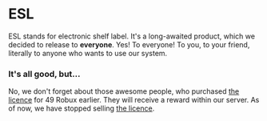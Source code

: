 # ESL
ESL stands for electronic shelf label. It's a long-awaited product, which we decided to release to **everyone**. Yes! To everyone! To you, to your friend, literally to anyone who wants to use our system.

### It's all good, but...
No, we don't forget about those awesome people, who purchased [the licence](https://www.roblox.com/game-pass/86593547/Electronic-Shelf-Label) for 49 Robux earlier. They will receive a reward within our server. As of now, we have stopped selling [the licence](https://www.roblox.com/game-pass/86593547/Electronic-Shelf-Label).
